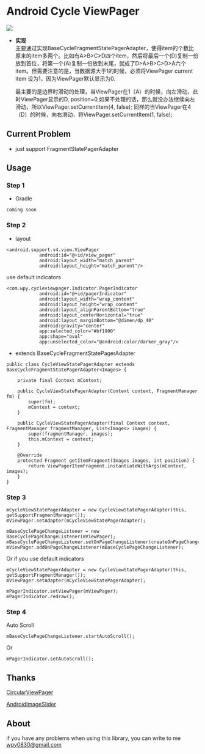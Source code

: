 # Android Cycle ViewPager
![](https://github.com/cock-tail/CircleViewPager/blob/master/screenshots/cycleviewpager.gif)

* **实现**  
主要通过实现BaseCycleFragmentStatePagerAdapter，使得item的个数比原来的item多两个。比如有A>B>C>D四个item，然后将最后一个(D)复制一份放到首位，将第一个(A)复制一份放到末尾，就成了D>A>B>C>D>A六个item。但需要注意的是，当数据源大于1的时候，必须将ViewPager current item 设为1，因为ViewPager默认显示为0.

  最主要的是边界时滑动的处理，当ViewPager在1（A）的时候，向左滑动，此时ViewPager显示的D,
  position=0,如果不处理的话，那么就没办法继续向左滑动，所以ViewPager.setCurrentItem(4, false);
  同样的当ViewPager在4（D）的时候，向右滑动，将ViewPager.setCurrentItem(1, false);

## Current Problem
* just support FragmentStatePagerAdapter

## Usage
### Step 1
* Gradle
```
coming soon
```

### Step 2

* layout
```
<android.support.v4.view.ViewPager
            android:id="@+id/view_pager"
            android:layout_width="match_parent"
            android:layout_height="match_parent"/>
```
use default indicators
```
<com.wpy.cycleviewpager.Indicator.PagerIndicator
            android:id="@+id/pagerIndicator"
            android:layout_width="wrap_content"
            android:layout_height="wrap_content"
            android:layout_alignParentBottom="true"
            android:layout_centerHorizontal="true"
            android:layout_marginBottom="@dimen/dp_40"
            android:gravity="center"
            app:selected_color="#bf1900"
            app:shape="oval"
            app:unselected_color="@android:color/darker_gray"/>
```
* extends BaseCycleFragmentStatePagerAdapter
```
public class CycleViewStatePagerAdapter extends BaseCycleFragmentStatePagerAdapter<Images> {

    private final Context mContext;

    public CycleViewStatePagerAdapter(Context context, FragmentManager fm) {
        super(fm);
        mContext = context;
    }

    public CycleViewStatePagerAdapter(final Context context, FragmentManager fragmentManager, List<Images> images) {
        super(fragmentManager, images);
        this.mContext = context;
    }

    @Override
    protected Fragment getItemFragment(Images images, int position) {
        return ViewPagerItemFragment.instantiateWithArgs(mContext, images);
    }
}
```

### Step 3

```
mCycleViewStatePagerAdapter = new CycleViewStatePagerAdapter(this, getSupportFragmentManager());
mViewPager.setAdapter(mCycleViewStatePagerAdapter);

mBaseCyclePageChangeListener = new BaseCyclePageChangeListener(mViewPager);
mBaseCyclePageChangeListener.setOnPageChangeListener(createOnPageChangeListener());
mViewPager.addOnPageChangeListener(mBaseCyclePageChangeListener);
```
Or if you use default indicators

```
mCycleViewStatePagerAdapter = new CycleViewStatePagerAdapter(this, getSupportFragmentManager());
mViewPager.setAdapter(mCycleViewStatePagerAdapter);

mPagerIndicator.setViewPager(mViewPager);
mPagerIndicator.redraw();
```
### Step 4
Auto Scroll
```
mBaseCyclePageChangeListener.startAutoScroll();
```
Or
```
mPagerIndicator.setAutoScroll();
```
## Thanks
[CircularViewPager](https://github.com/TobiasBuchholz/CircularViewPager)

[AndroidImageSlider](https://github.com/daimajia/AndroidImageSlider)

## About
if you have any problems when using this library, you can write to me <wpy0830@gmail.com>
